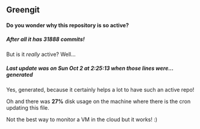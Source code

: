 ## Greengit

#### Do you wonder why this repository is so active?

##### After all it has 31888 commits!

But is it *really* active? Well...

##### Last update was on Sun Oct 2 at 2:25:13 when those lines were... generated

Yes, generated, because it certainly helps a lot to have such an active repo!

Oh and there was **27%** disk usage on the machine
where there is the cron updating this file.

Not the best way to monitor a VM in the cloud but it works! :)
